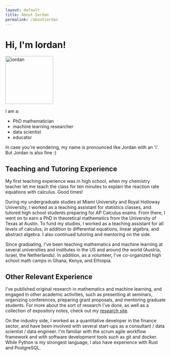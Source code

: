 ```yaml
---
layout: default
title: About Iordan
permalink: /aboutiordan
---
```


# Hi, I'm Iordan!

<img src="../assets/img/iordan1.jpg" alt="iordan" width="150"/>

I am a:

* PhD mathematician
* machine learning researcher
* data scientist
* educator

In case you're wondering, my name is pronounced like Jordan with an 'i'. But Jordan is also fine :) 


## Teaching and Tutoring Experience

My first teaching experience was in high school, when my chemistry teacher let me teach the class for ten minutes to explain the reaction rate equations with calculus. Good times! 
  
During my undergraduate studies at Miami University and Royal Holloway University, I worked as a teaching assistant for statistics classes, and tutored high school students preparing for AP Calculus exams. From there, I went on to earn a PhD in theoretical mathematics from the University of Texas at Austin. To fund my studies, I worked as a teaching assistant for all levels of calculus, in addition to differential equations, linear algebra, and abstract algebra. I also continued tutoring and mentoring on the side.
    
Since graduating, I've been teaching mathematics and machine learning at several universities and institutes in the US and around the world (Austria, Israel, the Netherlands). In addition, as a volunteer, I've co-organized high school math camps in Ghana, Kenya, and Ethiopia.

## Other Relevant Experience 

I've published original research in mathematics and machine learning, and engaged in other academic activities, such as presenting at seminars, organizing conferences, preparing grant proposals, and mentoring graduate students. For more about the sort of research I've done, as well as a collection of expository notes, check out my [research site](https://ivganev.github.io/).

On the industry side, I worked as a quantitative developer in the finance sector, and have been involved with several start-ups as a consultant / data scientist / data engineer. I'm familiar with the scrum agile workflow framework and with software development tools such as git and docker. While Python is my strongest language, I also have experience with Rust and PostgreSQL. 
